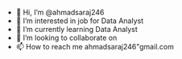 - 👋 Hi, I’m @ahmadsaraj246
- 👀 I’m interested in job for Data Analyst
- 🌱 I’m currently learning Data Analyst
- 💞️ I’m looking to collaborate on
- 📫 How to reach me ahmadsaraj246"gmail.com
